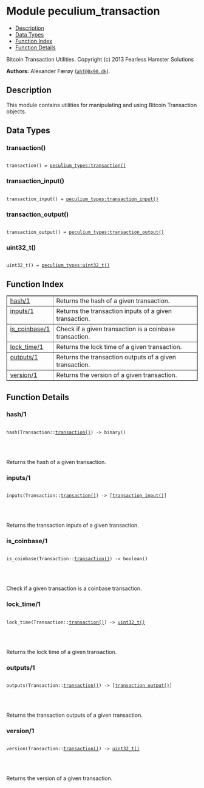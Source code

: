 

# Module peculium_transaction #
* [Description](#description)
* [Data Types](#types)
* [Function Index](#index)
* [Function Details](#functions)


Bitcoin Transaction Utilities.
Copyright (c)  2013 Fearless Hamster Solutions

__Authors:__ Alexander Færøy ([`ahf@0x90.dk`](mailto:ahf@0x90.dk)).
<a name="description"></a>

## Description ##
   This module contains utilities for manipulating and using Bitcoin
Transaction objects.
<a name="types"></a>

## Data Types ##




### <a name="type-transaction">transaction()</a> ###



<pre><code>
transaction() = <a href="peculium_types.md#type-transaction">peculium_types:transaction()</a>
</code></pre>





### <a name="type-transaction_input">transaction_input()</a> ###



<pre><code>
transaction_input() = <a href="peculium_types.md#type-transaction_input">peculium_types:transaction_input()</a>
</code></pre>





### <a name="type-transaction_output">transaction_output()</a> ###



<pre><code>
transaction_output() = <a href="peculium_types.md#type-transaction_output">peculium_types:transaction_output()</a>
</code></pre>





### <a name="type-uint32_t">uint32_t()</a> ###



<pre><code>
uint32_t() = <a href="peculium_types.md#type-uint32_t">peculium_types:uint32_t()</a>
</code></pre>


<a name="index"></a>

## Function Index ##


<table width="100%" border="1" cellspacing="0" cellpadding="2" summary="function index"><tr><td valign="top"><a href="#hash-1">hash/1</a></td><td>Returns the hash of a given transaction.</td></tr><tr><td valign="top"><a href="#inputs-1">inputs/1</a></td><td>Returns the transaction inputs of a given transaction.</td></tr><tr><td valign="top"><a href="#is_coinbase-1">is_coinbase/1</a></td><td>Check if a given transaction is a coinbase transaction.</td></tr><tr><td valign="top"><a href="#lock_time-1">lock_time/1</a></td><td>Returns the lock time of a given transaction.</td></tr><tr><td valign="top"><a href="#outputs-1">outputs/1</a></td><td>Returns the transaction outputs of a given transaction.</td></tr><tr><td valign="top"><a href="#version-1">version/1</a></td><td>Returns the version of a given transaction.</td></tr></table>


<a name="functions"></a>

## Function Details ##

<a name="hash-1"></a>

### hash/1 ###


<pre><code>
hash(Transaction::<a href="#type-transaction">transaction()</a>) -&gt; binary()
</code></pre>

<br></br>


Returns the hash of a given transaction.
<a name="inputs-1"></a>

### inputs/1 ###


<pre><code>
inputs(Transaction::<a href="#type-transaction">transaction()</a>) -&gt; [<a href="#type-transaction_input">transaction_input()</a>]
</code></pre>

<br></br>


Returns the transaction inputs of a given transaction.
<a name="is_coinbase-1"></a>

### is_coinbase/1 ###


<pre><code>
is_coinbase(Transaction::<a href="#type-transaction">transaction()</a>) -&gt; boolean()
</code></pre>

<br></br>


Check if a given transaction is a coinbase transaction.
<a name="lock_time-1"></a>

### lock_time/1 ###


<pre><code>
lock_time(Transaction::<a href="#type-transaction">transaction()</a>) -&gt; <a href="#type-uint32_t">uint32_t()</a>
</code></pre>

<br></br>


Returns the lock time of a given transaction.
<a name="outputs-1"></a>

### outputs/1 ###


<pre><code>
outputs(Transaction::<a href="#type-transaction">transaction()</a>) -&gt; [<a href="#type-transaction_output">transaction_output()</a>]
</code></pre>

<br></br>


Returns the transaction outputs of a given transaction.
<a name="version-1"></a>

### version/1 ###


<pre><code>
version(Transaction::<a href="#type-transaction">transaction()</a>) -&gt; <a href="#type-uint32_t">uint32_t()</a>
</code></pre>

<br></br>


Returns the version of a given transaction.
